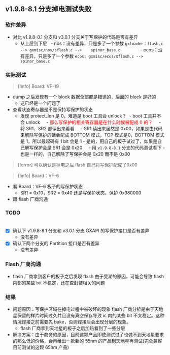 
## v1.9.8-8.1 分支掉电测试失败


### 软件差异
- 对比 v1.9.8-8.1 分支和 v3.0.1 分支关于写保护的代码是否有差异
	-  从上层到下层
		  - nos：没有差异，只是多了一个参数
			```
			gxloader：flash.c --> gxmisc/nos/sflash.c -->	spinor_base.c      
			```
		    - ecos：没有差异，只是多了一个参数
			```
			ecos: gxmisc/ecos/sflash.c --> spinor_base.c	      
			```




### 实际测试

>[!info]
>Board: VF-19


- dump 之后发现有一个 block 数据全部都是错误的，后面的 block 是好的
	- 这已经是一个问题了
- 查看状态寄存器是不是保持写保护的状态
	- 发现 protect_len 是 0，难道是 boot 工具会 unlock ?
	  - boot 工具并不会 unlock
	    - <span style="color:red">那么写保护的相关寄存器是在什么时候被配成 0 的？</span>
		    - 将 SR1、SR2 都读出来看看
			    - SR1 读出来居然是 0x00，如果是由代码来解除写保护的话会配成 BOTTOM 模式，TOP 模式是0，BOTTOM 模式是 1，所以最起码有 1 bit 会是 1
				- 是的，用自己的板子试过了，如果是自己解写保护会是 SR1 会是 0x20
		    - 用 `v1.9.8-8.1` 分支的代码测试看下
			- 也是一样的，自己解除了写保护会是 0x20 而不是 0x00

			
>[!error] 可以确认是掉电之后 flash 自己将写保护配成了0x00



>[!info]
> Board：VF-6


- 看 Board：VF-6 板子的写保护状态
	- SR1 = 0x10，SR2 = 0x40 还是写保护状态，保护 0x380000
- 跟 flash 厂商沟通



### TODO                                                                                                                                                                                                                                
- [x] 确认下 v1.9.8-8.1 分支和 v3.0.1 分支 GXAPI 的写保护接口是否有差异
	- 没有差异
- [x] 确认下两个分支的 Partition 接口是否有差异
	- 没有差异


### Flash 厂商沟通
- flash 厂商拿到客户的板子之后发现 flash 由于受潮的原因，可能会导致 flash 内部的某些 bit 不稳定，还在查封装相关的问题


### 结果 

- 问题原因：写保护区域在掉电过程中被破坏的现象 flash 厂商分析是由于天地星保留的样片时间过久并且没有真空保存导致 ic 内的某些 bit 不太稳定。这种情况焊接之前需要先 bake，否则焊接后会出现分层的现象。
    - flash 厂商拿到天地星的板子之后加热看到了一些分层
- 解决方案：由于商务的原因，目前这颗产品即使测试过了也做不到天地星要求的那么低的价格，会再给出一款新的 55nm 的产品到天地星再测试(完全兼容目前测试的这颗 65nm 产品) 